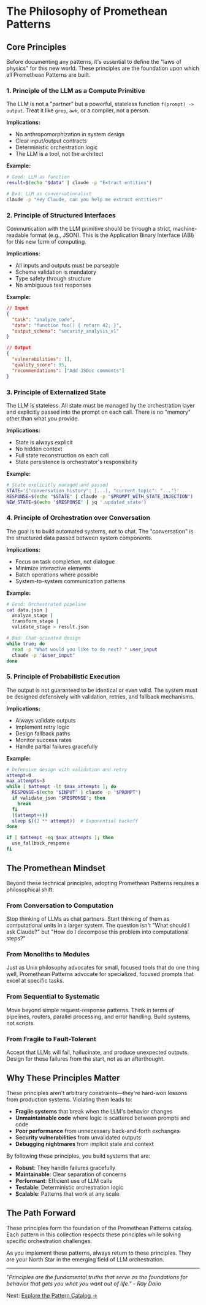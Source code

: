 # The Philosophy of Promethean Patterns

## Core Principles

Before documenting any patterns, it's essential to define the "laws of physics" for this new world. These principles are the foundation upon which all Promethean Patterns are built.

### 1. Principle of the LLM as a Compute Primitive

The LLM is not a "partner" but a powerful, stateless function `f(prompt) -> output`. Treat it like `grep`, `awk`, or a compiler, not a person.

**Implications:**
- No anthropomorphization in system design
- Clear input/output contracts
- Deterministic orchestration logic
- The LLM is a tool, not the architect

**Example:**
```bash
# Good: LLM as function
result=$(echo "$data" | claude -p "Extract entities")

# Bad: LLM as conversationalist
claude -p "Hey Claude, can you help me extract entities?"
```

### 2. Principle of Structured Interfaces

Communication with the LLM primitive should be through a strict, machine-readable format (e.g., JSON). This is the Application Binary Interface (ABI) for this new form of computing.

**Implications:**
- All inputs and outputs must be parseable
- Schema validation is mandatory
- Type safety through structure
- No ambiguous text responses

**Example:**
```json
// Input
{
  "task": "analyze_code",
  "data": "function foo() { return 42; }",
  "output_schema": "security_analysis_v1"
}

// Output
{
  "vulnerabilities": [],
  "quality_score": 95,
  "recommendations": ["Add JSDoc comments"]
}
```

### 3. Principle of Externalized State

The LLM is stateless. All state must be managed by the orchestration layer and explicitly passed into the prompt on each call. There is no "memory" other than what you provide.

**Implications:**
- State is always explicit
- No hidden context
- Full state reconstruction on each call
- State persistence is orchestrator's responsibility

**Example:**
```bash
# State explicitly managed and passed
STATE='{"conversation_history": [...], "current_topic": "..."}'
RESPONSE=$(echo "$STATE" | claude -p "$PROMPT_WITH_STATE_INJECTION")
NEW_STATE=$(echo "$RESPONSE" | jq '.updated_state')
```

### 4. Principle of Orchestration over Conversation

The goal is to build automated systems, not to chat. The "conversation" is the structured data passed between system components.

**Implications:**
- Focus on task completion, not dialogue
- Minimize interactive elements
- Batch operations where possible
- System-to-system communication patterns

**Example:**
```bash
# Good: Orchestrated pipeline
cat data.json |
  analyze_stage |
  transform_stage |
  validate_stage > result.json

# Bad: Chat-oriented design
while true; do
  read -p "What would you like to do next? " user_input
  claude -p "$user_input"
done
```

### 5. Principle of Probabilistic Execution

The output is not guaranteed to be identical or even valid. The system must be designed defensively with validation, retries, and fallback mechanisms.

**Implications:**
- Always validate outputs
- Implement retry logic
- Design fallback paths
- Monitor success rates
- Handle partial failures gracefully

**Example:**
```bash
# Defensive design with validation and retry
attempt=0
max_attempts=3
while [ $attempt -lt $max_attempts ]; do
  RESPONSE=$(echo "$INPUT" | claude -p "$PROMPT")
  if validate_json "$RESPONSE"; then
    break
  fi
  ((attempt++))
  sleep $((2 ** attempt))  # Exponential backoff
done

if [ $attempt -eq $max_attempts ]; then
  use_fallback_response
fi
```

## The Promethean Mindset

Beyond these technical principles, adopting Promethean Patterns requires a philosophical shift:

### From Conversation to Computation
Stop thinking of LLMs as chat partners. Start thinking of them as computational units in a larger system. The question isn't "What should I ask Claude?" but "How do I decompose this problem into computational steps?"

### From Monoliths to Modules
Just as Unix philosophy advocates for small, focused tools that do one thing well, Promethean Patterns advocate for specialized, focused prompts that excel at specific tasks.

### From Sequential to Systematic
Move beyond simple request-response patterns. Think in terms of pipelines, routers, parallel processing, and error handling. Build systems, not scripts.

### From Fragile to Fault-Tolerant
Accept that LLMs will fail, hallucinate, and produce unexpected outputs. Design for these failures from the start, not as an afterthought.

## Why These Principles Matter

These principles aren't arbitrary constraints—they're hard-won lessons from production systems. Violating them leads to:

- **Fragile systems** that break when the LLM's behavior changes
- **Unmaintainable code** where logic is scattered between prompts and code
- **Poor performance** from unnecessary back-and-forth exchanges
- **Security vulnerabilities** from unvalidated outputs
- **Debugging nightmares** from implicit state and context

By following these principles, you build systems that are:

- **Robust**: They handle failures gracefully
- **Maintainable**: Clear separation of concerns
- **Performant**: Efficient use of LLM calls
- **Testable**: Deterministic orchestration logic
- **Scalable**: Patterns that work at any scale

## The Path Forward

These principles form the foundation of the Promethean Patterns catalog. Each pattern in this collection respects these principles while solving specific orchestration challenges.

As you implement these patterns, always return to these principles. They are your North Star in the emerging field of LLM orchestration.

---

*"Principles are the fundamental truths that serve as the foundations for behavior that gets you what you want out of life." - Ray Dalio*

Next: [Explore the Pattern Catalog →](patterns/)
